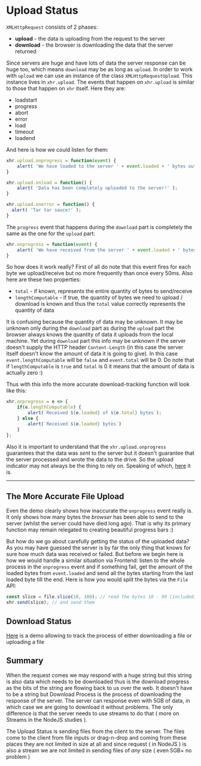 # Upload Status

`XMLHttpRequest` consists of 2 phases:

- __upload__ - the data is uploading from the request to the server
- __download__ - the browser is downloading the data that the server returned

Since servers are huge and have lots of data the server response can be huge too, which means
`download` may be as long as `upload`.
In order to work with `upload` we can use an instance of the class `XMLHttpRequestUpload`. This instance
lives in `xhr.upload`. The events that happen on `xhr.upload` is similar to those that happen on `xhr` itself.
Here they are:

- loadstart
- progress
- abort
- error
- load
- timeout
- loadend

And here is how we could listen for them:
```javascript
xhr.upload.onprogress = function(event) {
    alert( 'We have loaded to the server ' + event.loaded + ' bytes out of ' + event.total );
}

xhr.upload.onload = function() {
    alert( 'Data has been completely uploaded to the server!' );
}

xhr.upload.onerror = function() {
  alert( 'Tar tar sauce!' );
}
```
The `progress` event that happens during the `download` part is completely the same as
the one for the `upload` part:
```javascript
xhr.onprogress = function(event) {
    alert( 'We have received from the server ' + event.loaded + ' bytes out of ' + event.total );
}
```
So how does it work really? First of all do note that this event fires for each byte we
upload/receive but no more frequently than once every 50ms. Also here are these two properties:
- `total` - if known, represents the entire quantity of bytes to send/receive
- `lengthComputable` - if true, the quantity of bytes we need to upload / download is known and thus the `total` value correctly represents the quantity of data

It is confusing because the quantity of data may be unknown. It may be unknown only during the `download`
part as during the `upload` part the browser always knows the quantity of data it uploads from
the local machine. Yet during `download` part this info may be unknown if the server doesn't supply the
HTTP header `Content-Length` (in this case the server itself doesn't know the amount of data it is going to give).
In this case `event.lengthComputable` will be `false` and `event.total` will be 0. Do note that 
if `lengthComputable` is `true` and `total` is 0 it means that the amount of data is actually zero :)

Thus with this info the more accurate download-tracking function will look like this:
```javascript
xhr.onprogress = e => {
    if(e.lengthComputable) {
        alert(`Received ${e.loaded} of ${e.total} bytes`);
    } else {
        alert(`Received ${e.loaded} bytes`)
    }
};
```

Also it is important to understand that the `xhr.upload.onprogress` guarantees that the data was _sent_ to
the server but it doesn't guarantee that the server processed and wrote the data to the drive. So the upload
indicator may not always be the thing to rely on. Speaking of which, [here](./code-1/) it is.

---

## The More Accurate File Upload

Even the demo clearly shows how inaccurate the `onprogress` event really is. It only shows how many bytes the
_browser_ has been able to send to the server (whilst the server could have died long ago). That is why its primary
function may remain relegated to creating beautiful progress bars :)

But how do we go about carefully getting the status of the uploaded data? As you may have guessed the
server is by far the only thing that knows for sure how much data was received or failed.
But before we begin here is how we would handle a similar situation via Frontend:
listen to the whole process in the `onprogress` event and if something fail, get the amount of the loaded
bytes from `event.loaded` and send all the bytes starting from the last loaded byte till the end.
Here is how you would split the bytes via the `File` API:

```javascript
const slice = file.slice(10, 100); // read the bytes 10 - 99 (included)
xhr.send(slice); // and send them
```

## Download Status

[Here](./code-2/index.js) is a demo allowing to track the process of either downloading a file or uploading a file

## Summary

When the request comes we may respond with a huge string but this string is also data which needs to be downloaded 
thus is the download progress as the bits of the string are flowing back to us over the web. It doesn't have to
be a string but Download Process is the process of downloading the response of the server. The server can response 
even with 5GB of data, in which case we are going to download it without problems. The only difference is that the
server needs to use streams to do that ( more on Streams in the NodeJS studies ).

The Upload Status is sending files from the client to the server. The files come to the client from file inputs or 
drag-n-drop and coming from these places they are not limited in size at all and since request ( in NodeJS ) is also
a stream we are not limited in sending files of _any_ size ( even 5GB+ no problem )
